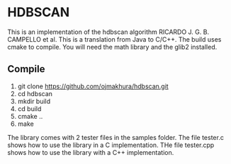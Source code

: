 # HDBSCAN
This is an implementation of the hdbscan algorithm RICARDO J. G. B. CAMPELLO et al. This is a translation from Java to C/C++. The build uses cmake to compile. You will need the math library and the glib2 installed.

## Compile
1. git clone https://github.com/ojmakhura/hdbscan.git
2. cd hdbscan
3. mkdir build
4. cd build
5. cmake ..
6. make

The library comes with 2 tester files in the samples folder. The file tester.c shows how to use the library in a C implementation. THe file tester.cpp shows how to use the library with a C++ implementation.

